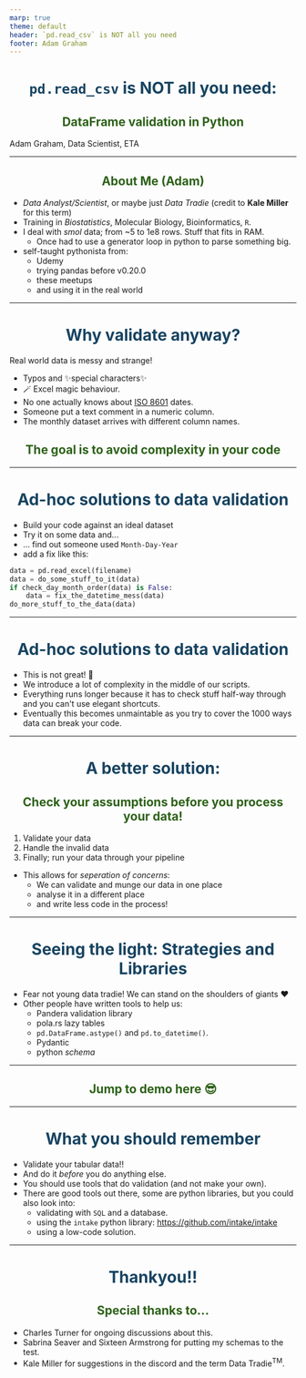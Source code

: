 ```yaml
---
marp: true
theme: default
header: `pd.read_csv` is NOT all you need
footer: Adam Graham
---
```

<style>
section {
  background:rgb(251, 252, 225);
}
h1 {
    color: rgb(24, 68, 97);
    text-align: center;
}
h2 {
    color: rgb(45, 97, 24);
    text-align: center;
}
h3 {
    text-align: center;
}
</style>

<!-- paginate: skip -->

# `pd.read_csv` is NOT all you need:
## DataFrame validation in Python

Adam Graham, Data Scientist, ETA

---
<!-- paginate: true -->

## About Me (Adam)

- *Data Analyst/Scientist*, or maybe just *Data Tradie* (credit to **Kale Miller** for this term)
- Training in *Biostatistics*, Molecular Biology, Bioinformatics, `R`.
- I deal with *smol* data; from ~5 to 1e8 rows. Stuff that fits in RAM.
  - Once had to use a generator loop in python to parse something big.
- self-taught pythonista from:
  - Udemy
  - trying pandas before v0.20.0
  - these meetups
  - and using it in the real world

---

# Why validate anyway?

Real world data is messy and strange!

- Typos and ✨special characters✨
- 🪄 Excel magic behaviour.
- No one actually knows about [ISO 8601](https://en.wikipedia.org/wiki/ISO_8601) dates.
- Someone put a text comment in a numeric column.
- The monthly dataset arrives with different column names.

## The goal is to **avoid complexity in your code**

---

# Ad-hoc solutions to data validation

- Build your code against an ideal dataset
- Try it on some data and...
- ... find out someone used `Month-Day-Year`
- add a fix like this:
```python
data = pd.read_excel(filename)
data = do_some_stuff_to_it(data)
if check_day_month_order(data) is False:
    data = fix_the_datetime_mess(data)
do_more_stuff_to_the_data(data)
```

---

# Ad-hoc solutions to data validation

- This is not great! 🥲
- We introduce a lot of complexity in the middle of our scripts.
- Everything runs longer because it has to check stuff half-way through and you can't use elegant shortcuts.
- Eventually this becomes unmaintable as you try to cover the 1000 ways data can break your code.

---

# A better solution:
## Check your assumptions before you process your data!

1. Validate your data
2. Handle the invalid data
3. Finally; run your data through your pipeline
- This allows for *seperation of concerns*:
  - We can validate and munge our data in one place
  - analyse it in a different place
  - and write less code in the process!

---

# Seeing the light: Strategies and Libraries

- Fear not young data tradie! We can stand on the shoulders of giants ❤️
- Other people have written tools to help us:
  - Pandera validation library
  - pola.rs lazy tables
  - `pd.DataFrame.astype()` and `pd.to_datetime()`.
  - Pydantic
  - python *schema*

---

## Jump to demo here 😎

---

# What you should remember

- Validate your tabular data!!
- And do it *before* you do anything else.
- You should use tools that do validation (and not make your own).
- There are good tools out there, some are python libraries, but you could also look into:
  - validating with `SQL` and a database.
  - using the `intake` python library: https://github.com/intake/intake
  - using a low-code solution.

---

# Thankyou!!

## Special thanks to...

- Charles Turner for ongoing discussions about this.
- Sabrina Seaver and Sixteen Armstrong for putting my schemas to the test.
- Kale Miller for suggestions in the discord and the term Data Tradie<sup>TM</sup>.
